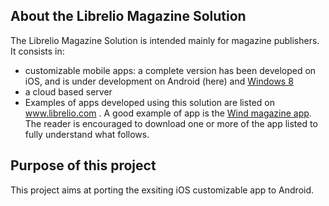 ## About the Librelio Magazine Solution
The Librelio Magazine Solution is intended mainly for magazine publishers. It consists in:
- customizable mobile apps: a complete version has been developed on iOS, and is under development on Android (here) and [Windows 8](https://github.com/Librelio/windows8)
- a cloud based server
- Examples of apps developed using this solution are listed on www.librelio.com . A good example of app is the [Wind magazine app](https://itunes.apple.com/fr/app/wind-magazine/id433594605?mt=8). The reader is encouraged to download one or more of the app listed to fully understand what follows.

## Purpose of this project
This project aims at porting the exsiting iOS customizable app to Android. 
